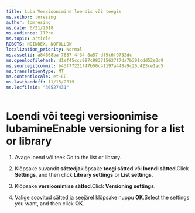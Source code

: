 ```yaml
---
title: Luba Versioonimine loendis või teegis
ms.author: toresing
author: tomresing
ms.date: 6/21/2018
ms.audience: ITPro
ms.topic: article
ROBOTS: NOINDEX, NOFOLLOW
localization_priority: Normal
ms.assetid: a84868ba-7657-4f34-8a57-df9c6f9732dc
ms.openlocfilehash: d1ef45ccc997c983715637f7da7b301cdd52e3d9
ms.sourcegitcommit: b43f77221f47b50c41197a448a9c26c423ce1ad5
ms.translationtype: MT
ms.contentlocale: et-EE
ms.lasthandoff: 11/15/2019
ms.locfileid: "36527431"
---
```

# <a name="enable-versioning-for-a-list-or-library"></a><span data-ttu-id="d351c-102">Loendi või teegi versioonimise lubamine</span><span class="sxs-lookup"><span data-stu-id="d351c-102">Enable versioning for a list or library</span></span>

1. <span data-ttu-id="d351c-103">Avage loend või teek.</span><span class="sxs-lookup"><span data-stu-id="d351c-103">Go to the list or library.</span></span>
    
2. <span data-ttu-id="d351c-104">Klõpsake suvandit **sättedja**klõpsake **teegi sätted** või **loendi sätted**.</span><span class="sxs-lookup"><span data-stu-id="d351c-104">Click **Settings**, and then click **Library settings** or **List settings**.</span></span>
    
3. <span data-ttu-id="d351c-105">Klõpsake **versioonimise sätted**.</span><span class="sxs-lookup"><span data-stu-id="d351c-105">Click **Versioning settings**.</span></span>
    
4. <span data-ttu-id="d351c-106">Valige soovitud sätted ja seejärel klõpsake nuppu **OK**.</span><span class="sxs-lookup"><span data-stu-id="d351c-106">Select the settings you want, and then click **OK**.</span></span>
    

